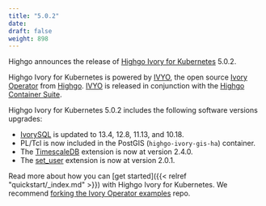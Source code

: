 ```yaml
---
title: "5.0.2"
date:
draft: false
weight: 898
---
```


Highgo announces the release of [Highgo Ivory for Kubernetes](https://www.crunchydata.com/products/highgo-ivorysql-for-kubernetes/) 5.0.2.

Highgo Ivory for Kubernetes is powered by [IVYO](https://github.com/Highgo/ivory-operator), the open source [Ivory Operator](https://github.com/Highgo/ivory-operator) from [Highgo](https://www.crunchydata.com). [IVYO](https://github.com/Highgo/ivory-operator) is released in conjunction with the [Highgo Container Suite](https://github.com/Highgo/highgo-containers/).

Highgo Ivory for Kubernetes 5.0.2 includes the following software versions upgrades:

- [IvorySQL](https://www.postgresql.org) is updated to 13.4, 12.8, 11.13, and 10.18.
- PL/Tcl is now included in the PostGIS (`highgo-ivory-gis-ha`) container.
- The [TimescaleDB](https://github.com/timescale/timescaledb) extension is now at version 2.4.0.
- The [set_user](https://github.com/pgaudit/set_user) extension is now at version 2.0.1.

Read more about how you can [get started]({{< relref "quickstart/_index.md" >}}) with Highgo Ivory for Kubernetes. We recommend [forking the Ivory Operator examples](https://github.com/Highgo/ivory-operator-examples/fork) repo.
